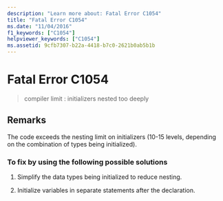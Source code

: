 ```yaml
---
description: "Learn more about: Fatal Error C1054"
title: "Fatal Error C1054"
ms.date: "11/04/2016"
f1_keywords: ["C1054"]
helpviewer_keywords: ["C1054"]
ms.assetid: 9cfb7307-b22a-4418-b7c0-2621b0ab5b1b
---
```

# Fatal Error C1054

> compiler limit : initializers nested too deeply

## Remarks

The code exceeds the nesting limit on initializers (10-15 levels, depending on the combination of types being initialized).

### To fix by using the following possible solutions

1. Simplify the data types being initialized to reduce nesting.

1. Initialize variables in separate statements after the declaration.

